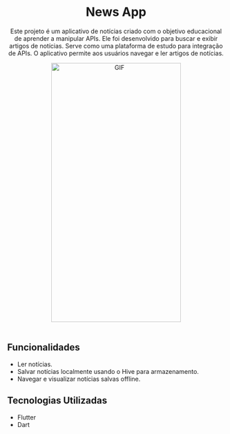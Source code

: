 <h1 align="center"> News App </h1>

<p align="center">
Este projeto é um aplicativo de notícias criado com o objetivo educacional de aprender a manipular APIs. Ele foi desenvolvido para buscar e exibir artigos de notícias. Serve como uma plataforma de estudo para integração de APIs. O aplicativo permite aos usuários navegar e ler artigos de notícias.
</p>

<div align="center">
  <img src="https://github.com/gabrieelfelix/api-noticias-app/assets/102039571/3a7e431c-53d4-405a-8c47-b9bd14105e6d" alt="GIF" width="300" height="600" />
</div>

<br />
<h2 id='funcionalidades'>Funcionalidades</h2>

- Ler notícias.
- Salvar notícias localmente usando o Hive para armazenamento.
- Navegar e visualizar notícias salvas offline.

<h2>Tecnologias Utilizadas</h2>

- Flutter
- Dart
